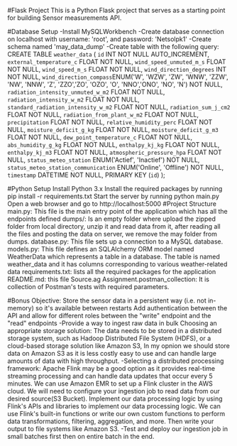#Flask Project
This is a Python Flask project that serves as a starting point for building Sensor measurements API.

#Database Setup
-Install MySQLWorkbench
-Create database connection on localhost with username: 'root', and password: 'Netsolpk1'
-Create schema named 'may_data_dump'
-Create table with the following query:
CREATE TABLE `weather_data` (
  `id` INT NOT NULL AUTO_INCREMENT,
  `external_temperature_c` FLOAT NOT NULL,
  `wind_speed_unmuted_m_s` FLOAT NOT NULL,
  `wind_speed_m_s` FLOAT NOT NULL,
  `wind_direction_degrees` INT NOT NULL,
  `wind_direction_compass`ENUM('W', 'WZW', 'ZW', 'WNW', 'ZZW', 'NW', 'NNW', 'Z', 'ZZO','ZO', 'OZO', 'O', 'NNO','ONO', 'NO', 'N') NOT NULL,
  `radiation_intensity_unmuted_w_m2` FLOAT NOT NULL,
  `radiation_intensity_w_m2` FLOAT NOT NULL,
  `standard_radiation_intensity_w_m2` FLOAT NOT NULL,
  `radiation_sum_j_cm2` FLOAT NOT NULL,
  `radiation_from_plant_w_m2` FLOAT NOT NULL,
  `precipitation` FLOAT NOT NULL,
  `relative_humidity_perc` FLOAT NOT NULL,
  `moisture_deficit_g_kg` FLOAT NOT NULL,
  `moisture_deficit_g_m3` FLOAT NOT NULL,
  `dew_point_temperature_c` FLOAT NOT NULL,
  `abs_humidity_g_kg` FLOAT NOT NULL,
  `enthalpy_kj_kg` FLOAT NOT NULL,
  `enthalpy_kj_m3` FLOAT NOT NULL,
  `atmospheric_pressure_hpa` FLOAT NOT NULL,
  `status_meteo_station` ENUM('Actief', 'Inactief') NOT NULL,
  `status_meteo_station_communication` ENUM('Online', 'Offline') NOT NULL,
  `timestamp` DATETIME NOT NULL,
  PRIMARY KEY (`id`)
);



#Python Setup
Install Python 3.x
Install the required packages by running pip install -r requirements.txt
Start the server by running python main.py
Open a web browser and go to http://localhost:5000
#Project Structure
main.py: This file is the main entry point of the application which has all the endpoints defined
dumps/: Is an empty folder where upload the zipped folder from local directory, unzip it and read data from
it, after reading all the files and posting the data on server, we remove the may folder from dumps.
database.py: This file sets up a connection to a MySQL database.
models.py: This file defines an SQLAlchemy ORM model named WeatherData which represents a table in a database. The table is named weather_data and it has columns corresponding to various weather-related data
requirements.txt: lists all the required packages for the application
README.md: this file
Source.ag Assignment.postman_collection: It is collection of Postman's tests with required parameters.

#Bonus Objective:
Store the sensor data in a persistent way (i.e. not in-memory) so it's available between restarts
Add authentication between the API and allow for different roles between the "write" endpoint and the "read" endpoints
-Provide a way to ingest raw data in bulk
Choosing an appropriate storage solution: The data needs to be stored in a distributed storage system, 
such as Hadoop Distributed File System (HDFS), or a cloud-based storage solution like Amazon S3, In my opnion 
we should store data on Amazon S3 as it is less costly easy to use and can handle large amounts of data with
high throughput.
-Selecting a distributed processing framework: Apache Flink may be a good option as it provides real-time streaming processing and 
can handle data updates that occur every 5 minutes. We can use Amazon EMR to set up a Flink cluster in the AWS cloud.
We will need to configure your ingestion job to read data from our desired source(S3 Bucket).
Implement our data processing logic by using Flink's APIs and libraries to implement our data processing logic. We can use Flink's built-in functions or write our own custom functions 
to perform data transformations, filtering, aggregation, and more. Then write your output to file systems like Amazon S3.
-Test and deploy our ingestion job in small batches first then on entire batch in the end.
